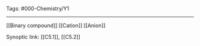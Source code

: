 Tags: #000-Chemistry/Y1 

---
[[Binary compound]]
[[Cation]]
[[Anion]]

Synoptic link: [[C5.1]], [[C5.2]]